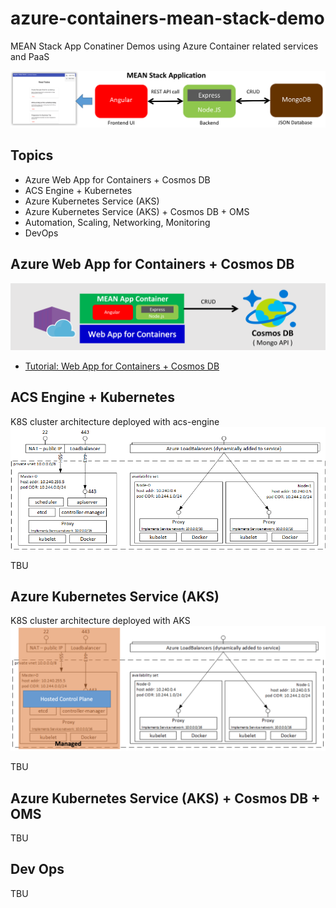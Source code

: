 # azure-containers-mean-stack-demo
MEAN Stack App Conatiner Demos using Azure Container related services and PaaS

![](images/mean-stack-app.png)

## Topics
- Azure Web App for Containers + Cosmos DB
- ACS Engine + Kubernetes
- Azure Kubernetes Service (AKS)
- Azure Kubernetes Service (AKS) + Cosmos DB + OMS
- Automation, Scaling, Networking, Monitoring
- DevOps

## Azure Web App for Containers + Cosmos DB

![](images/webapp-container-cosmosdb.png)

- [Tutorial: Web App for Containers + Cosmos DB](docs/tutorial-webapp-containers-and-cosmosdb.md)

## ACS Engine + Kubernetes
K8S cluster architecture deployed with acs-engine
![](images/k8s-cluster-architecture-on-acs-engine.png)

TBU

## Azure Kubernetes Service (AKS)
K8S cluster architecture deployed with AKS
![](images/k8s-cluster-architecture-on-aks.png)

TBU

## Azure Kubernetes Service (AKS) + Cosmos DB + OMS

TBU

## Dev Ops
TBU